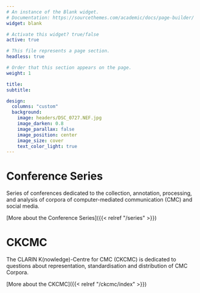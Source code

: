```yaml
---
# An instance of the Blank widget.
# Documentation: https://sourcethemes.com/academic/docs/page-builder/
widget: blank

# Activate this widget? true/false
active: true

# This file represents a page section.
headless: true

# Order that this section appears on the page.
weight: 1

title: 
subtitle:

design:
  columns: "custom"
  background:
    image: headers/DSC_0727.NEF.jpg
    image_darken: 0.8
    image_parallax: false
    image_position: center
    image_size: cover
    text_color_light: true
---
```


<div class="col-12 col-lg-4 section-heading">
            <h1>Conference Series </h1>
</div>
<div class="col-12 col-lg-8 section-heading">
Series of conferences dedicated to the collection, annotation, processing, and
analysis of corpora of computer-mediated communication (CMC) and social media.

[More about the Conference Series]({{< relref "/series" >}})
</div>


<div class="col-12 col-lg-4 section-heading">
            <h1>CKCMC</h1>
</div>
<div class="col-12 col-lg-8 section-heading">
The CLARIN K(nowledge)-Centre for CMC (CKCMC) is dedicated to questions about
representation, standardisation and distribution of CMC Corpora.

[More about the CKCMC]({{< relref "/ckcmc/index" >}})
</div>

